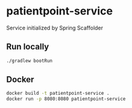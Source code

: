# patientpoint-service
Service initialized by Spring Scaffolder
## Run locally
```bash
./gradlew bootRun
```
## Docker
```bash
docker build -t patientpoint-service .
docker run -p 8080:8080 patientpoint-service
```
